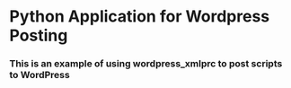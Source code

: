 # Python Application for Wordpress Posting
### This is an example of using wordpress_xmlprc to post scripts to WordPress

